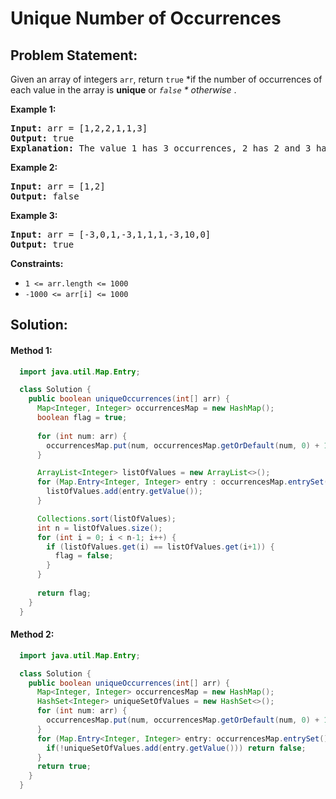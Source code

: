 # Unique Number of Occurrences

## Problem Statement:

Given an array of integers `arr`, return `true` *if the number of occurrences of each value in the array is **unique** or *`false` * otherwise* .

**Example 1:**

<pre><strong>Input:</strong> arr = [1,2,2,1,1,3]
<strong>Output:</strong> true
<strong>Explanation:</strong> The value 1 has 3 occurrences, 2 has 2 and 3 has 1. No two values have the same number of occurrences.</pre>

**Example 2:**

<pre><strong>Input:</strong> arr = [1,2]
<strong>Output:</strong> false
</pre>

**Example 3:**

<pre><strong>Input:</strong> arr = [-3,0,1,-3,1,1,1,-3,10,0]
<strong>Output:</strong> true
</pre>

**Constraints:**

* `1 <= arr.length <= 1000`
* `-1000 <= arr[i] <= 1000`


## Solution:

#### Method 1:

```java
  import java.util.Map.Entry;

  class Solution {
    public boolean uniqueOccurrences(int[] arr) {
      Map<Integer, Integer> occurrencesMap = new HashMap();
      boolean flag = true;
  
      for (int num: arr) {
        occurrencesMap.put(num, occurrencesMap.getOrDefault(num, 0) + 1);
      }

      ArrayList<Integer> listOfValues = new ArrayList<>();
      for (Map.Entry<Integer, Integer> entry : occurrencesMap.entrySet()) {
        listOfValues.add(entry.getValue());
      }

      Collections.sort(listOfValues);
      int n = listOfValues.size();
      for (int i = 0; i < n-1; i++) {
        if (listOfValues.get(i) == listOfValues.get(i+1)) {
          flag = false;
        }
      }
  
      return flag;
    }
  }
```


#### Method 2:

```java
  import java.util.Map.Entry;

  class Solution {
    public boolean uniqueOccurrences(int[] arr) {
      Map<Integer, Integer> occurrencesMap = new HashMap();
      HashSet<Integer> uniqueSetOfValues = new HashSet<>();
      for (int num: arr) {
        occurrencesMap.put(num, occurrencesMap.getOrDefault(num, 0) + 1);
      }
      for (Map.Entry<Integer, Integer> entry: occurrencesMap.entrySet()) {
        if(!uniqueSetOfValues.add(entry.getValue())) return false;
      }
      return true;
    }
  }
```
